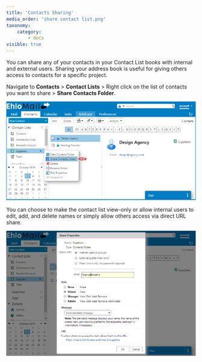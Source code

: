 ```yaml
---
title: 'Contacts Sharing'
media_order: 'share contact list.png'
taxonomy:
    category:
        - docs
visible: true
---
```


You can share any of your contacts in your Contact List books with internal and external users. Sharing your address book is useful for giving others access to contacts for a specific project. 

Navigate to **Contacts** > **Contact Lists** > Right click on the list of contacts you want to share > **Share Contacts Folder**.

![](share%20contact%20list.png)

You can choose to make the contact list view-only or allow internal users to edit, add, and delete names or simply allow others access via direct URL share.

![](share%20contact%20list%20-%20rights.png)
